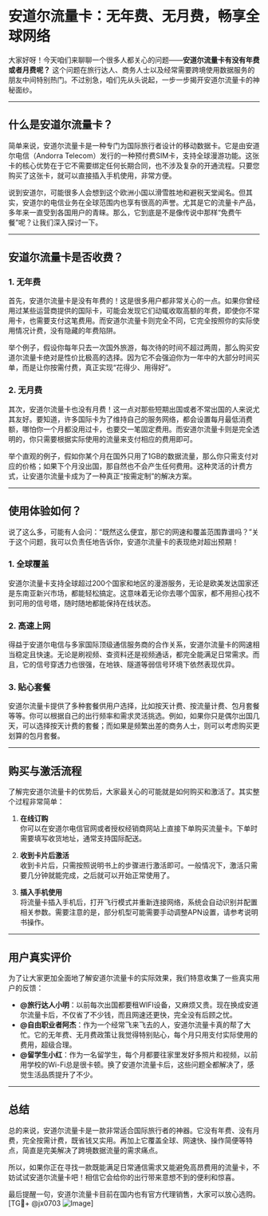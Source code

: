 # 安道尔流量卡：无年费、无月费，畅享全球网络

大家好呀！今天咱们来聊聊一个很多人都关心的问题——**安道尔流量卡有没有年费或者月费呢？** 这个问题在旅行达人、商务人士以及经常需要跨境使用数据服务的朋友中间特别热门。不过别急，咱们先从头说起，一步一步揭开安道尔流量卡的神秘面纱。

---

## 什么是安道尔流量卡？

简单来说，安道尔流量卡是一种专门为国际旅行者设计的移动数据卡。它是由安道尔电信（Andorra Telecom）发行的一种预付费SIM卡，支持全球漫游功能。这张卡的核心优势在于它不需要绑定任何长期合同，也不涉及复杂的开通流程。只要您购买了这张卡，就可以直接插入手机使用，非常方便。

说到安道尔，可能很多人会想到这个欧洲小国以滑雪胜地和避税天堂闻名。但其实，安道尔的电信业务在全球范围内也享有很高的声誉。尤其是它的流量卡产品，多年来一直受到各国用户的青睐。那么，它到底是不是像传说中那样“免费午餐”呢？让我们深入探讨一下。

---

## 安道尔流量卡是否收费？

### 1. **无年费**
首先，安道尔流量卡是没有年费的！这是很多用户都非常关心的一点。如果你曾经用过某些运营商提供的国际卡，可能会发现它们动辄收取高额的年费，即使你不常用卡，也需要支付这笔费用。而安道尔流量卡则完全不同，它完全按照你的实际使用情况计费，没有隐藏的年费陷阱。

举个例子，假设你每年只去一次国外旅游，每次待的时间不超过两周，那么购买安道尔流量卡绝对是性价比极高的选择。因为它不会强迫你为一年中的大部分时间买单，而是让你按需付费，真正实现“花得少、用得好”。

### 2. **无月费**
其次，安道尔流量卡也没有月费！这一点对那些短期出国或者不常出国的人来说尤其友好。要知道，许多国际卡为了维持自己的服务网络，都会设置每月最低消费额，哪怕你一个月都没用过卡，也要交一笔固定费用。而安道尔流量卡则是完全透明的，你只需要根据实际使用的流量来支付相应的费用即可。

举个直观的例子，假如你某个月在国外只用了1GB的数据流量，那么你只需支付对应的价格；如果下个月没出国，那自然也不会产生任何费用。这种灵活的计费方式，让安道尔流量卡成为了一种真正“按需定制”的解决方案。

---

## 使用体验如何？

说了这么多，可能有人会问：“既然这么便宜，那它的网速和覆盖范围靠谱吗？”关于这个问题，我可以负责任地告诉你，安道尔流量卡的表现绝对超出预期！

### 1. **全球覆盖**
安道尔流量卡支持全球超过200个国家和地区的漫游服务，无论是欧美发达国家还是东南亚新兴市场，都能轻松搞定。这意味着无论你去哪个国家，都不用担心找不到可用的信号塔，随时随地都能保持在线状态。

### 2. **高速上网**
得益于安道尔电信与多家国际顶级通信服务商的合作关系，安道尔流量卡的网速相当稳定且快速。无论是刷视频、查资料还是视频通话，都完全能满足日常需求。而且，它的信号穿透力也很强，在地铁、隧道等弱信号环境下依然表现优异。

### 3. **贴心套餐**
安道尔流量卡提供了多种套餐供用户选择，比如按天计费、按流量计费、包月套餐等等。你可以根据自己的出行频率和需求灵活挑选。例如，如果你只是偶尔出国几天，可以选择按天计费的套餐；而如果是频繁出差的商务人士，则可以考虑购买更划算的包月套餐。

---

## 购买与激活流程

了解完安道尔流量卡的优势后，大家最关心的可能就是如何购买和激活了。其实整个过程非常简单：

1. **在线订购**  
   你可以在安道尔电信官网或者授权经销商网站上直接下单购买流量卡。下单时需要填写收货地址，通常支持国际配送。

2. **收到卡片后激活**  
   收到卡片后，只需按照说明书上的步骤进行激活即可。一般情况下，激活只需要几分钟就能完成，之后就可以开始正常使用了。

3. **插入手机使用**  
   将流量卡插入手机后，打开飞行模式并重新连接网络，系统会自动识别并配置相关参数。需要注意的是，部分机型可能需要手动调整APN设置，请参考说明书操作。

---

## 用户真实评价

为了让大家更加全面地了解安道尔流量卡的实际效果，我们特意收集了一些真实用户的反馈：

- **@旅行达人小明**：以前每次出国都要租WIFI设备，又麻烦又贵。现在换成安道尔流量卡后，不仅省了不少钱，而且网速还更快，完全没有后顾之忧。
- **@自由职业者阿杰**：作为一个经常飞来飞去的人，安道尔流量卡真的帮了大忙。它的无年费、无月费政策让我觉得特别贴心，每个月只用支付实际使用的费用，超级合理。
- **@留学生小红**：作为一名留学生，每个月都要往家里发好多照片和视频，以前用学校的Wi-Fi总是很卡顿。换了安道尔流量卡后，这些问题全都解决了，感觉生活品质提升了不少。

---

## 总结

总的来说，安道尔流量卡是一款非常适合国际旅行者的神器。它没有年费、没有月费，完全按需计费，既省钱又实用。再加上它覆盖全球、网速快、操作简便等特点，简直是完美解决了跨境数据流量的需求痛点。

所以，如果你正在寻找一款既能满足日常通信需求又能避免高昂费用的流量卡，不妨试试安道尔流量卡吧！相信它会给你的出行带来意想不到的便利和惊喜。

最后提醒一句，安道尔流量卡目前在国内也有官方代理销售，大家可以放心选购。[TG💪+ @jx0703 ![Image](https://github.com/user-attachments/assets/dbca1d08-cadb-493c-b0ec-ad6f7a83f270)]